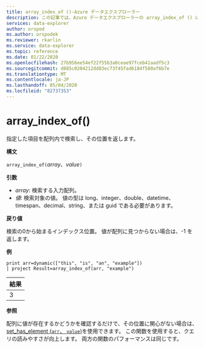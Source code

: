 ```yaml
---
title: array_index_of ()-Azure データエクスプローラー
description: この記事では、Azure データエクスプローラーの array_index_of () について説明します。
services: data-explorer
author: orspod
ms.author: orspodek
ms.reviewer: rkarlin
ms.service: data-explorer
ms.topic: reference
ms.date: 01/22/2020
ms.openlocfilehash: 27b956ee54ef22f55b3a0ceae97fceb41aadf5c3
ms.sourcegitcommit: d885c0204212dd83ec73f45fad6184f580af6b7e
ms.translationtype: MT
ms.contentlocale: ja-JP
ms.lasthandoff: 05/04/2020
ms.locfileid: "82737353"
---
```

# <a name="array_index_of"></a>array_index_of()

指定した項目を配列内で検索し、その位置を返します。

**構文**

`array_index_of(`*array*、*value*`)`

**引数**

* *array*: 検索する入力配列。
* *値*: 検索対象の値。 値の型は long、integer、double、datetime、timespan、decimal、string、または guid である必要があります。

**戻り値**

検索の0から始まるインデックス位置。
値が配列に見つからない場合は、-1 を返します。

**例**

```kusto
print arr=dynamic(["this", "is", "an", "example"]) 
| project Result=array_index_of(arr, "example")
```

|結果|
|---|
|3|

**参照**

配列に値が存在するかどうかを確認するだけで、その位置に関心がない場合は、 [set_has_element (`arr`、 `value`)](sethaselementfunction.md)を使用できます。 この関数を使用すると、クエリの読みやすさが向上します。 両方の関数のパフォーマンスは同じです。
